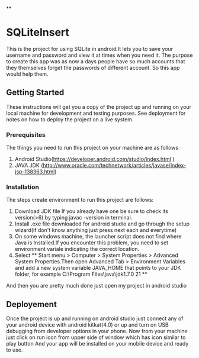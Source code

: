 ** 


# SQLiteInsert

This is the project for using SQLite in android.It lets you to save your username and password and view it at times when you need it.
The purpose to create this app was as now a days people have so much accounts that they themselves forget the passwords of different account.
So this app would help them.

## Getting Started

These instructions will get you a copy of the project up and running on your local machine for development and testing purposes. See deployment for notes on how to deploy the project on a live system.

### Prerequisites

The things you need to run this project on your machine are as follows

1. Android Studio(https://developer.android.com/studio/index.html )
2. JAVA JDK (http://www.oracle.com/technetwork/articles/javase/index-jsp-138363.html)

### Installation

The steps create environment to run this project are follows:

1. Download JDK file If you already have one be sure to check its version(>6) by typing javac -version in terminal.
2. Install .exe file downloaded for android studio and go through the setup wizard(if don't know anything just press next each and            everytime)
3. On some windows machine, the launcher script does not find where Java is Installed.If you encounter this problem, you need to set          environment variale indicating the correct location.
4. Select ** Start menu > Computer > System Properties > Advanced System Properties.Then open Advanced Tab > Environment Variables and add a    new system variable JAVA_HOME that points to your JDK folder, for example C:\Program Files\java\jdk1.7.0 21 **
 
And then you are pretty much done just open my project in android studio

## Deployement

Once the project is up and running on android studio just connect any of your android device with android kitkat(4.0) or up and turn on USB debugging from developer options in your phone.
Now from your machine just click on run icon from upper side of window which has icon similar to play button 
And your app will be installed on your mobile device and ready to use.
